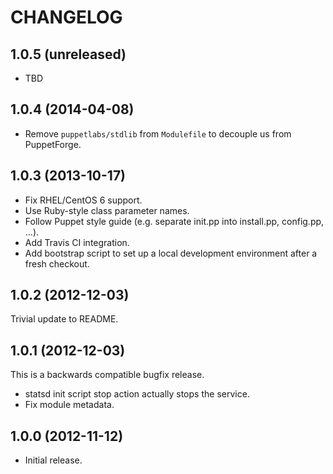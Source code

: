 # CHANGELOG

## 1.0.5 (unreleased)

* TBD


## 1.0.4 (2014-04-08)

* Remove `puppetlabs/stdlib` from `Modulefile` to decouple us from PuppetForge.


## 1.0.3 (2013-10-17)

* Fix RHEL/CentOS 6 support.
* Use Ruby-style class parameter names.
* Follow Puppet style guide (e.g. separate init.pp into install.pp, config.pp, ...).
* Add Travis CI integration.
* Add bootstrap script to set up a local development environment after a fresh checkout.


## 1.0.2 (2012-12-03)

Trivial update to README.


## 1.0.1 (2012-12-03)

This is a backwards compatible bugfix release.

  * statsd init script stop action actually stops the service.
  * Fix module metadata.


## 1.0.0 (2012-11-12)

  * Initial release.
